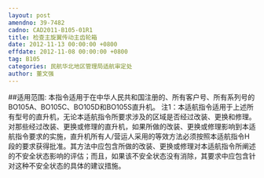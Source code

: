 ```yaml
---
layout: post
amendno: 39-7482
cadno: CAD2011-B105-01R1
title: 检查主旋翼传动主齿轮箱
date: 2012-11-13 00:00:00 +0800
effdate: 2012-11-08 00:00:00 +0800
tag: B105
categories: 民航华北地区管理局适航审定处
author: 董文强
---
```


##适用范围:
本指令适用于在中华人民共和国注册的、所有客户号、所有系列号的BO105A、BO105C、BO105D和BO105S直升机。 注1：本适航指令适用于上述所有型号的直升机，无论本适航指令所要求涉及的区域是否经过改装、更换和修理。对那些经过改装、更换或修理的直升机，如果所做的改装、更换或修理影响到本适航指令要求的实施，直升机所有人/营运人采用的等效方法必须按照本适航指令H段的要求获得批准。其方法中应包含所做的改装、更换或修理对本适航指令所阐述的不安全状态影响的评估；而且，如果该不安全状态没有消除，其要求中应包含针对这种不安全状态的具体的建议措施。

